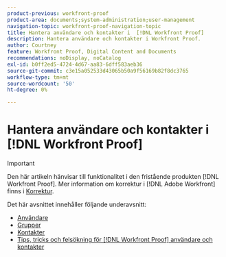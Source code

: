 ```yaml
---
product-previous: workfront-proof
product-area: documents;system-administration;user-management
navigation-topic: workfront-proof-navigation-topic
title: Hantera användare och kontakter i  [!DNL Workfront Proof]
description: Hantera användare och kontakter i Workfront Proof.
author: Courtney
feature: Workfront Proof, Digital Content and Documents
recommendations: noDisplay, noCatalog
exl-id: b0ff2ed5-4724-4d67-aa83-6dff583aeb36
source-git-commit: c3e15a052533d43065b50a9f56169b82f8dc3765
workflow-type: tm+mt
source-wordcount: '50'
ht-degree: 0%

---
```


# Hantera användare och kontakter i [!DNL Workfront Proof]

>[!IMPORTANT]
>
>Den här artikeln hänvisar till funktionalitet i den fristående produkten [!DNL Workfront Proof]. Mer information om korrektur i [!DNL Adobe Workfront] finns i [Korrektur](../../review-and-approve-work/proofing/proofing.md).

Det här avsnittet innehåller följande underavsnitt:

* [Användare](../../workfront-proof/wp-mnguserscontacts/users/users.md)
* [Grupper](../../workfront-proof/wp-mnguserscontacts/groups/groups.md)
* [Kontakter](../../workfront-proof/wp-mnguserscontacts/contacts/contacts.md)
* [Tips, tricks och felsökning för [!DNL Workfront Proof] användare och kontakter](../../workfront-proof/wp-mnguserscontacts/tips-tricks-and-troubleshooting/tips-tricks-troubleshooting-wfproof.md)
